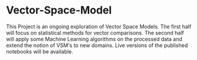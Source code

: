 # Vector-Space-Model
This Project is an ongoing exploration of Vector Space Models. The first half will focus on statistical methods for vector comparisons. The second half will apply some Machine Learning algorithms on the processed data and extend the notion of VSM's to new domains. Live versions of the published notebooks will be available.
